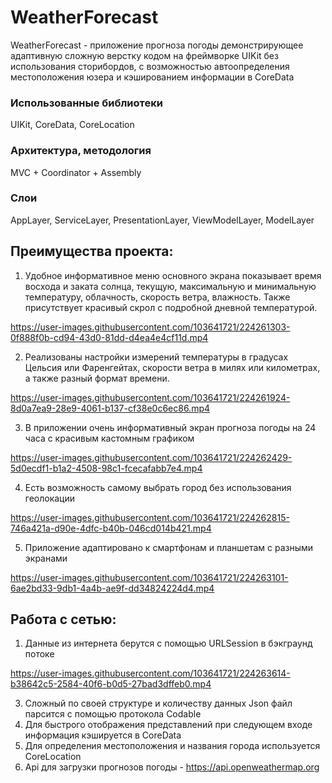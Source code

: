# WeatherForecast


WeatherForecast - приложение прогноза погоды демонстрирующее адаптивную сложную верстку кодом на фреймворке 
UIKit без использования сторибордов, с возможностью автоопределения местоположения юзера и кэшированием информации в CoreData 


### Использованные библиотеки
UIKit, CoreData, CoreLocation 


### Архитектура, методология 
MVC + Coordinator + Assembly 

### Слои 
AppLayer, ServiceLayer, PresentationLayer, ViewModelLayer, ModelLayer


## Прeимущества проекта:

1. Удобное информативное меню основного экрана показывает время восхода и заката солнца, 
текущую, максимальную и минимальную температуру, облачность, скорость ветра, влажность. 
Также присутствует красивый скрол с подробной дневной температурой.

https://user-images.githubusercontent.com/103641721/224261303-0f888f0b-cd94-43d0-81dd-d4ea4e4cf11d.mp4


2. Реализованы настройки измерений температуры в градусах Цельсия или Фаренгейтах,
скорости ветра в милях или километрах, а также разный формат времени.

https://user-images.githubusercontent.com/103641721/224261924-8d0a7ea9-28e9-4061-b137-cf38e0c6ec86.mp4

3. В приложении очень информативный экран прогноза погоды на 24 часа с красивым кастомным графиком 

https://user-images.githubusercontent.com/103641721/224262429-5d0ecdf1-b1a2-4508-98c1-fcecafabb7e4.mp4

4. Есть возможность самому выбрать город без использования геолокации 

https://user-images.githubusercontent.com/103641721/224262815-746a421a-d90e-4dfc-b40b-046cd014b421.mp4

5.  Приложение адаптировано к смартфонам и планшетам с разными экранами 

https://user-images.githubusercontent.com/103641721/224263101-6ae2bd33-9db1-4a4b-ae9f-dd34824224d4.mp4


## Работа с сетью:

1. Данные из интернета берутся с помощью URLSession в бэкграунд потоке

https://user-images.githubusercontent.com/103641721/224263614-b38642c5-2584-40f6-b0d5-27bad3dffeb0.mp4

3. Сложный по своей структуре и количеству данных Json файл парсится с помощью протокола Codable 
4. Для быстрого отображения представлений при следующем входе информация кэшируется в CoreData
5. Для определения местоположения и названия города используется CoreLocation
6. Api для загрузки прогнозов погоды - https://api.openweathermap.org
